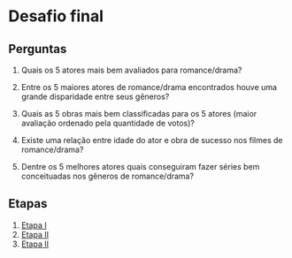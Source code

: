 # Desafio final

## Perguntas

1. Quais os 5 atores mais bem avaliados para romance/drama?

2. Entre os 5 maiores atores de romance/drama encontrados houve uma grande disparidade entre seus gêneros?

3. Quais as 5 obras mais bem classificadas para os 5 atores (maior avaliação ordenado pela quantidade de votos)?

4. Existe uma relação entre idade do ator e obra de sucesso nos filmes de romance/drama?

5. Dentre os 5 melhores atores quais conseguiram fazer séries bem conceituadas nos gêneros de romance/drama?



## Etapas


1. [Etapa I](etapa-1/README.md)
1. [Etapa II](etapa-2/README.md)
1. [Etapa II](etapa-3/README.md)




